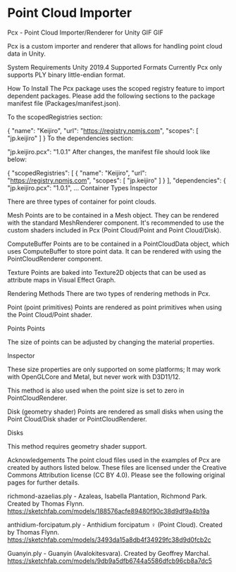 # Point Cloud Importer
Pcx - Point Cloud Importer/Renderer for Unity
GIF
 GIF

Pcx is a custom importer and renderer that allows for handling point cloud data in Unity.

System Requirements
Unity 2019.4
Supported Formats
Currently Pcx only supports PLY binary little-endian format.

How To Install
The Pcx package uses the scoped registry feature to import dependent packages. Please add the following sections to the package manifest file (Packages/manifest.json).

To the scopedRegistries section:

{
  "name": "Keijiro",
  "url": "https://registry.npmjs.com",
  "scopes": [ "jp.keijiro" ]
}
To the dependencies section:

"jp.keijiro.pcx": "1.0.1"
After changes, the manifest file should look like below:

{
  "scopedRegistries": [
    {
      "name": "Keijiro",
      "url": "https://registry.npmjs.com",
      "scopes": [ "jp.keijiro" ]
    }
  ],
  "dependencies": {
    "jp.keijiro.pcx": "1.0.1",
    ...
Container Types
Inspector

There are three types of container for point clouds.

Mesh
Points are to be contained in a Mesh object. They can be rendered with the standard MeshRenderer component. It's recommended to use the custom shaders included in Pcx (Point Cloud/Point and Point Cloud/Disk).

ComputeBuffer
Points are to be contained in a PointCloudData object, which uses ComputeBuffer to store point data. It can be rendered with using the PointCloudRenderer component.

Texture
Points are baked into Texture2D objects that can be used as attribute maps in Visual Effect Graph.

Rendering Methods
There are two types of rendering methods in Pcx.

Point (point primitives)
Points are rendered as point primitives when using the Point Cloud/Point shader.

Points Points

The size of points can be adjusted by changing the material properties.

Inspector

These size properties are only supported on some platforms; It may work with OpenGLCore and Metal, but never work with D3D11/12.

This method is also used when the point size is set to zero in PointCloudRenderer.

Disk (geometry shader)
Points are rendered as small disks when using the Point Cloud/Disk shader or PointCloudRenderer.

Disks

This method requires geometry shader support.

Acknowledgements
The point cloud files used in the examples of Pcx are created by authors listed below. These files are licensed under the Creative Commons Attribution license (CC BY 4.0). Please see the following original pages for further details.

richmond-azaelias.ply - Azaleas, Isabella Plantation, Richmond Park. Created by Thomas Flynn. https://sketchfab.com/models/188576acfe89480f90c38d9df9a4b19a

anthidium-forcipatum.ply - Anthidium forcipatum ♀ (Point Cloud). Created by Thomas Flynn. https://sketchfab.com/models/3493da15a8db4f34929fc38d9d0fcb2c

Guanyin.ply - Guanyin (Avalokitesvara). Created by Geoffrey Marchal. https://sketchfab.com/models/9db9a5dfb6744a5586dfcb96cb8a7dc5
